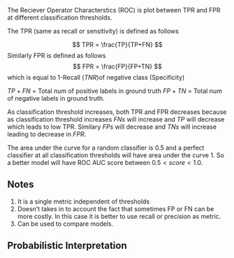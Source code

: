 The Reciever Operator Characterstics (ROC) is plot between TPR and FPR at different classification thresholds.

The TPR (same as recall or sensitivity) is defined as follows

$$
TPR = \frac{TP}{TP+FN}
$$
Similarly FPR is defined as follows
$$
FPR = \frac{FP}{FP+TN}
$$
which is equal to 1-Recall ($TNR$)of negative class (Specificity)

$TP+FN$ = Total num of positive labels in ground truth
$FP+TN$ = Total num of negative labels in ground truth.

As classification threshold increases, both TPR and FPR decreases because as classification threshold increases $FNs$ will increase and $TP$ will decrease which leads to low TPR. Similary $FPs$ will decrease and $TNs$ will increase leading to decrease in $FPR$. 

The area under the curve for a random classifier is 0.5 and a perfect classifier at all classification thresholds will have area under the curve 1. So a better model will have ROC AUC score between $0.5<score<1.0$.

## Notes

1. It is a single metric independent of thresholds
2. Doesn’t takes in to account the fact that sometimes FP or FN can be more costly. In this case it is better to use recall or precision as metric.
3. Can be used to compare models.


## Probabilistic Interpretation


